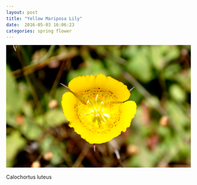 ```yaml
---
layout: post
title: "Yellow Mariposa Lily"
date:  2016-05-03 16:06:23
categories: spring flower
---
```


![Yellow Mariposa Lily](/images/yellow-mariposa-lily.png)

Calochortus luteus

<!--more-->

